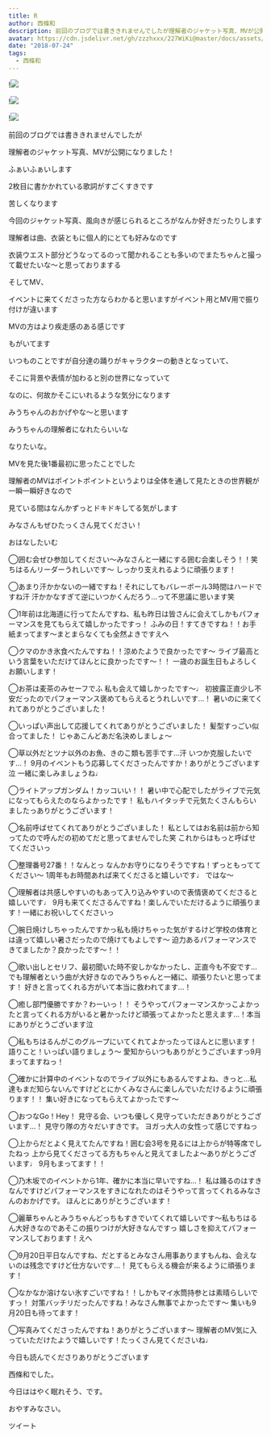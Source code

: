 ```yaml
---
title: R
author: 西條和
description: 前回のブログでは書ききれませんでしたが理解者のジャケット写真、MVが公開になりました！ふぁいふぁいします...
avatar: https://cdn.jsdelivr.net/gh/zzzhxxx/227WiKi@master/docs/assets/photo/avatar/nagomi.jpg
date: "2018-07-24"
tags:
  - 西條和
---
```


!![](https://cdn.jsdelivr.net/gh/zzzhxxx/227WiKi-image@master/blog-image/nagomi-2018-07-24_1.jpg)

!![](https://cdn.jsdelivr.net/gh/zzzhxxx/227WiKi-image@master/blog-image/nagomi-2018-07-24_2.jpg)

!![](https://cdn.jsdelivr.net/gh/zzzhxxx/227WiKi-image@master/blog-image/nagomi-2018-07-24_3.jpg)












前回のブログでは書ききれませんでしたが








理解者のジャケット写真、MVが公開になりました！








ふぁいふぁいします



































2枚目に書かかれている歌詞がすごくすきです









苦しくなります












今回のジャケット写真、風向きが感じられるところがなんか好きだったりします















理解者は曲、衣装ともに個人的にとても好みなのです







衣装ウエスト部分どうなってるのって聞かれることも多いのでまたちゃんと撮って載せたいな〜と思っておりまする
















そしてMV、







イベントに来てくださった方ならわかると思いますがイベント用とMV用で振り付けが違います










MVの方はより疾走感のある感じです











もがいてます









いつものことですが自分達の踊りがキャラクターの動きとなっていて、








そこに背景や表情が加わると別の世界になっていて






なのに、何故かそこにいれるような気分になります









みうちゃんのおかげやな〜と思います















みうちゃんの理解者になれたらいいな











なりたいな。










MVを見た後1番最初に思ったことでした








理解者のMVはポイントポイントというよりは全体を通して見たときの世界観が一瞬一瞬好きなので










見ている間はなんかずっとドキドキしてる気がします











みなさんもぜひたっくさん見てください！









おはなしたいむ





◯囲む会ぜひ参加してください〜みなさんと一緒にする囲む会楽しそう！！笑
ちはるんリーダーうれしいです〜
しっかり支えれるように頑張ります！






◯あまり汗かかないの一緒ですね！それにしてもバレーボール3時間はハードですね汗
汗かかなすぎて逆にいつかくんだろう…って不思議に思います笑





◯1年前は北海道に行ってたんですね、私も昨日は皆さんに会えてしかもパフォーマンスを見てもらえて嬉しかったですっ！
ふみの日！すてきですね！！お手紙まってます〜まとまらなくても全然よきですえへ





◯クマのかき氷食べたんですね！！涼めたようで良かったです〜
ライブ最高という言葉をいただけてほんとに良かったです〜！！
一歳のお誕生日もよろしくお願いします！






◯お茶は麦茶のみセーフでふ
私も会えて嬉しかったです〜♩
初披露正直少し不安だったのでパフォーマンス褒めてもらえるとうれしいです…！
暑いのに来てくれてありがとうございました！







◯いっぱい声出して応援してくれてありがとうございました！
髪型すっごい似合ってました！
じゃあこんどあだ名決めしましょ〜






◯草以外だとツナ以外のお魚、きのこ類も苦手です…汗
いつか克服したいです…！
9月のイベントもう応募してくださったんですか！ありがとうございます泣
一緒に楽しみましょうね♩






◯ライトアップガンダム！カッコいい！！
暑い中で心配でしたがライブで元気になってもらえたのならよかったです！
私もハイタッチで元気たくさんもらいましたっありがとうございます！






◯名前呼ばせてくれてありがとうございました！
私としてはお名前は前から知ってたので呼んだの初めてだと思ってませんでした笑
これからはもっと呼ばせてくださいっ





◯整理番号27番！！なんとっ
なんかお守りになりそうですね！ずっともっててください〜
1周年もお時間あれば来てくださると嬉しいです♩
ではな〜








◯理解者は共感しやすいのもあって入り込みやすいので表情褒めてくださると嬉しいです♩
9月も来てくださるんですね！楽しんでいただけるように頑張ります！一緒にお祝いしてくださいっ





◯腕日焼けしちゃったんですかっ私も焼けちゃった気がするけど学校の体育とは違って嬉しい暑さだったので焼けてもよしです〜
迫力あるパフォーマンスできてましたか？良かったです〜！！






◯歌い出しとセリフ、最初聞いた時不安しかなかったし、正直今も不安です…
でも理解者という曲が大好きなのでみうちゃんと一緒に、頑張りたいと思ってます！
好きと言ってくれる方がいて本当に救われてます…！




◯癒し部門優勝ですか？わーいっ！！
そうやってパフォーマンスかっこよかったと言ってくれる方がいると暑かったけど頑張ってよかったと思えます…！本当にありがとうございます泣




◯私もちはるんがこのグループにいてくれてよかったってほんとに思います！
語りこと！いっぱい語りましょう〜
愛知からいつもありがとうございますっ9月まってますねっ！





◯確かに計算中のイベントなのでライブ以外にもあるんですよね、きっと…私達もまだ知らないんですけどとにかくみなさんに楽しんでいただけるように頑張ります！！
集い好きになってもらえてよかったです〜





◯おつなGo！Hey！
見守る会、いつも優しく見守っていただきありがとうございます…！
見守り隊の方々だいすきです。
ヨガっ大人の女性って感じですねっ





◯上からだとよく見えてたんですね！囲む会3号を見るには上からが特等席でしたねっ
上から見てくださってる方もちゃんと見えてましたよ〜ありがとうございます♩
9月もまってます！！





◯乃木坂でのイベントから1年、確かに本当に早いですね…！
私は踊るのはすきなんですけどパフォーマンスをすきになれたのはそうやって言ってくれるみなさんのおかげです。
ほんとにありがとうございます！





◯麗華ちゃんとみうちゃんどっちもすきでいてくれて嬉しいです〜私もちはるん大好きなのであそこの振りつけが大好きなんですっ
嬉しさを抑えてパフォーマンスしております！えへ





◯9月20日平日なんですね、だとするとみなさん用事ありますもんね、会えないのは残念ですけど仕方ないです…！
見てもらえる機会が来るように頑張ります！






◯なかなか溶けない氷すごいですね！！しかもマイ水筒持参とは素晴らしいですっ！
対策バッチリだったんですね！みなさん無事でよかったです〜
集いも9月20日も待ってます！






◯写真みてくださったんですね！ありがとうございます〜
理解者のMV気に入っていただけたようで嬉しいです！たっくさん見てくださいね♩















今日も読んでくださりありがとうございます











西條和でした。














今日ははやく眠れそう、です。












おやすみなさい。


ツイート



